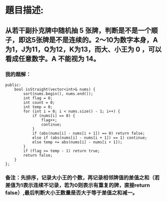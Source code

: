 # 題目描述:
## 从若干副扑克牌中随机抽 5 张牌，判断是不是一个顺子，即这5张牌是不是连续的。2～10为数字本身，A为1，J为11，Q为12，K为13，而大、小王为 0 ，可以看成任意数字。A 不能视为 14。
### 我的题解：
```class Solution {
public:
    bool isStraight(vector<int>& nums) {
        sort(nums.begin(), nums.end());
        int flag = 0;
        int count = 0;
        int temp = 0;
        for (int i = 0; i < nums.size() - 1; i++) {
            if (nums[i] == 0) {
                flag++;
                continue;
            }
            if (abs(nums[i] - nums[i + 1]) == 0) return false;
            else if (abs(nums[i] - nums[i + 1]) == 1) continue;
            else temp += abs(nums[i] - nums[i + 1]); 
        }
        if (flag >= temp - 1) return true;
        return false;
    }
};
```
### **备注**：先排序，记录大小王的个数，再记录相邻牌值的差值之和（若差值为1表示连续不记录，若为0则表示有重复的牌，直接return false）,最后判断大小王数量是否大于等于差值之和减一。
